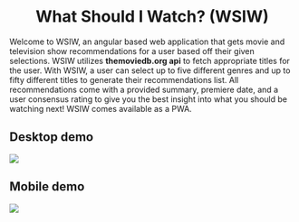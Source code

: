 <h1 align="center">What Should I Watch? (WSIW)</h1>

Welcome to WSIW, an angular based web application that gets movie and television show recommendations for a user based off their given selections. WSIW utilizes **themoviedb.org api** to fetch appropriate titles for the user. With WSIW, a user can select up to five different genres and up to fifty different titles to generate their recommendations list. All recommendations come with a provided summary, premiere date, and a user consensus rating to give you the best insight into what you should be watching next! WSIW comes available as a PWA.


## Desktop demo
![](https://media.giphy.com/media/FUC3Mas05diReLBWDH/giphy.gif)

## Mobile demo 
![](https://media.giphy.com/media/XXKHS1Pizuy4vHfBuM/giphy.gif)
